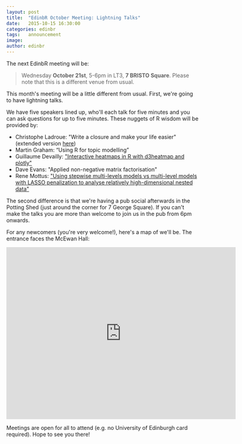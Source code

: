 ```yaml
---
layout: post
title:  "EdinbR October Meeting: Lightning Talks"
date:   2015-10-15 16:30:00
categories: edinbr
tags:   announcement
image:
author: edinbr
---
```


The next EdinbR meeting will be:

> Wednesday **October 21st**, 5-6pm in LT3, **7 BRISTO Square**. Please note that this is a different venue from usual.

This month's meeting will be a little different from usual. First, we're going to have lightning talks.

We have five speakers lined up, who'll each talk for five minutes and you can ask questions for up to five minutes. These nuggets of R wisdom will be provided by:

- Christophe Ladroue: "Write a closure and make your life easier" (extended version [here](http://edinbr.org/edinbr/2016/05/13/may-meeting.html))
- Martin Graham: “Using R for topic modelling”
- Guillaume Devailly: ["Interactive heatmaps in R with d3heatmap and plotly"](https://github.com/EdinbR/edinbr-talks/raw/master/2015-10-21/InteractiveHeatmapsR.pdf) 
- Dave Evans: "Applied non-negative matrix factorisation"
- Rene Mottus: ["Using stepwise multi-levels models vs multi-level models with LASSO penalization to analyse relatively high-dimensional nested data"](https://github.com/EdinbR/edinbr-talks/raw/master/2015-10-21/RUsersTalkMottus.pdf) 

The second difference is that we're having a pub social afterwards in the Potting Shed (just around the corner for 7 George Square). If you can't make the talks you are more than welcome to join us in the pub from 6pm onwards. 

For any newcomers (you're very welcome!), here's a map of we'll be. The entrance faces the McEwan Hall:

<iframe src="https://www.google.com/maps/embed?pb=!1m18!1m12!1m3!1d2234.2076108078672!2d-3.189837784061961!3d55.94577348060551!2m3!1f0!2f0!3f0!3m2!1i1024!2i768!4f13.1!3m3!1m2!1s0x4887c7846219f0bf%3A0x4cd42bc44dd7250!2s7+Bristo+Pl%2C+Edinburgh+EH8+9AL!5e0!3m2!1sen!2suk!4v1445344624131" width="600" height="450" frameborder="0" style="border:0" allowfullscreen></iframe>

Meetings are open for all to attend (e.g. no University of Edinburgh card required). Hope to see you there!
